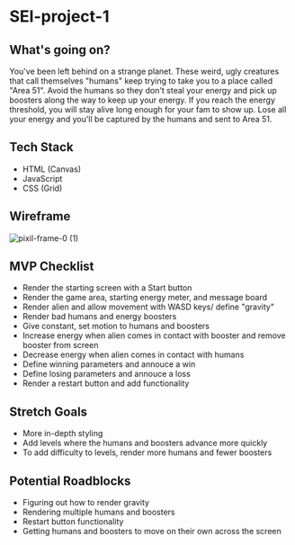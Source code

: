 # SEI-project-1

## What's going on?

You've been left behind on a strange planet. These weird, ugly creatures that call themselves "humans" keep trying to take you to a place called "Area 51". Avoid the humans so they don't steal your energy and pick up boosters along the way to keep up your energy. If you reach the energy threshold, you will stay alive long enough for your fam to show up. Lose all your energy and you'll be captured by the humans and sent to Area 51. 

## Tech Stack

* HTML (Canvas)
* JavaScript
* CSS (Grid)

## Wireframe 

![pixil-frame-0 (1)](https://user-images.githubusercontent.com/69262804/138520228-5645d709-92df-4680-99f0-952e1f8500e9.png)

## MVP Checklist

* Render the starting screen with a Start button
* Render the game area, starting energy meter, and message board
* Render alien and allow movement with WASD keys/ define "gravity"
* Render bad humans and energy boosters
* Give constant, set motion to humans and boosters
* Increase energy when alien comes in contact with booster and remove booster from screen
* Decrease energy when alien comes in contact with humans
* Define winning parameters and annouce a win 
* Define losing parameters and annouce a loss
* Render a restart button and add functionality

## Stretch Goals

* More in-depth styling
* Add levels where the humans and boosters advance more quickly
* To add difficulty to levels, render more humans and fewer boosters

## Potential Roadblocks

* Figuring out how to render gravity
* Rendering multiple humans and boosters
* Restart button functionality
* Getting humans and boosters to move on their own across the screen
